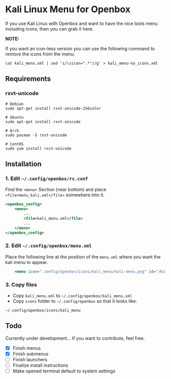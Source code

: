 # Kali Linux Menu for Openbox

If you use Kali Linux with Openbox and want to have the nice tools menu including icons, then you can grab it here.

**NOTE:**

If you want an icon-less version you can use the following command to remove the icons from the menu:

```shell
cat kali_menu.xml | sed 's/\sicon=".*"//g' > kali_menu-no_icons.xml

```


## Requirements

### rxvt-unicode

```shell
# Debian
sudo apt-get install rxvt-unicode-256color

# Ubuntu
sudo apt-get install rxvt-unicode

# Arch
sudo pacman -S rxvt-unicode

# CentOS
sudo yum install rxvt-unicode
```

## Installation

### 1. Edit `~/.config/openbox/rc.conf`

Find the `<menu>` Section (near bottom) and place `<file>menu_kali.xml</file>` somewhere into it.
```xml
<openbox_config>
	<menu>
		...
		<file>kali_menu.xml</file>
		...
	</menu>
</openbox_config>
```

### 2. Edit `~/.config/openbox/menu.xml`

Place the following line at the position of the `menu.xml` where you want the kali menu to appear.
```xml
	<menu icon=".config/openbox/icons/kali_menu/kali-menu.png" id="/Kali"/>
```

### 3. Copy files

* Copy `kali_menu.xml` to `~/.config/openbox/kali_menu.xml`
* Copy `icons` folder to `~/.config/openbox` so that it looks like:

```
~/.config/openbox/icons/kali_menu
```

## Todo

Currently under development... If you want to contribute, feel free.

- [X] Finish menus
- [X] Finish submenus
- [ ] Finish launchers
- [ ] Finalize install instructions
- [ ] Make opened terminal default to system settings
